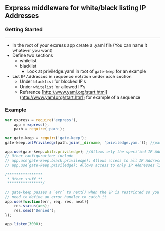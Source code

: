 ## Express middleware for white/black listing IP Addresses

### Getting Started
---
- In the root of your express app create a .yaml file (You can name it whatever you want)
- Define two sections
    - whitelist
    - blacklist
        - Look at priviledge.yaml in root of `gate-keep` for an example
- List IP Addresses in sequence notation under each section
    - Under `blacklist` for blocked IP's 
    - Under `whitelist` for allowed IP's
    - Reference [http://www.yaml.org/start.html](http://www.yaml.org/start.html) for example of a sequence
        
### Example
```javascript
var express = require('express'),
    app = express(),
    path = require('path');
    
var gate-keep = require('gate-keep');
gate-keep.setPriviledge(path.join(__dirname, 'priviledge.yaml')); //pass absolute path to .yaml allowed/blocked file

app.use(gate-keep.white.priviledge); //Allows only the specified IP Address in priviledge.yaml `whitelist` section
// Other configurations include
// app.use(gate-keep.black.priviledge); Allows access to all IP Addresses expect those listed in priviledge.yaml `blacklist` section
// app.use(gate-keep.priviledge); Allows access to only IP Addresses listed in priviledge.yaml `whitelist` section and blocks access to IP addresses listed under `blacklist`

/****************
 * Other stuff **
 ****************/
 
// gate-keep passes a `err` to next() when the IP is restricted so you 
// need to define an error handler to catch it
app.use(function(err, req, res, next){
    res.status(403);
    res.send('Denied');
});

app.listen(3000);
```